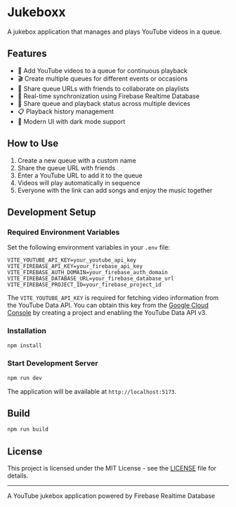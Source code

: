 # Jukeboxx

A jukebox application that manages and plays YouTube videos in a queue.

## Features

- 🎵 Add YouTube videos to a queue for continuous playback
- 🎬 Create multiple queues for different events or occasions
- 🔗 Share queue URLs with friends to collaborate on playlists
- 🔄 Real-time synchronization using Firebase Realtime Database
- 📱 Share queue and playback status across multiple devices
- 📋 Playback history management
- 🎨 Modern UI with dark mode support

## How to Use

1. Create a new queue with a custom name
2. Share the queue URL with friends
3. Enter a YouTube URL to add it to the queue
4. Videos will play automatically in sequence
5. Everyone with the link can add songs and enjoy the music together

## Development Setup

### Required Environment Variables

Set the following environment variables in your `.env` file:

```
VITE_YOUTUBE_API_KEY=your_youtube_api_key
VITE_FIREBASE_API_KEY=your_firebase_api_key
VITE_FIREBASE_AUTH_DOMAIN=your_firebase_auth_domain
VITE_FIREBASE_DATABASE_URL=your_firebase_database_url
VITE_FIREBASE_PROJECT_ID=your_firebase_project_id
```

The `VITE_YOUTUBE_API_KEY` is required for fetching video information from the YouTube Data API. You can obtain this key from the [Google Cloud Console](https://console.cloud.google.com/) by creating a project and enabling the YouTube Data API v3.

### Installation

```bash
npm install
```

### Start Development Server

```bash
npm run dev
```

The application will be available at `http://localhost:5173`.

## Build

```bash
npm run build
```

## License

This project is licensed under the MIT License - see the [LICENSE](LICENSE) file for details.

---

A YouTube jukebox application powered by Firebase Realtime Database
